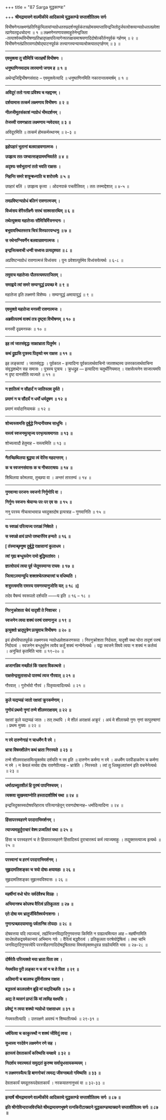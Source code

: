 +++
title = "87 Sarga युद्धकाण्डः"

+++
**श्रीमद्रामायणे वाल्मीकीये आदिकाव्ये युद्धकाण्डे सप्ताशीतितमः सर्गः**

विभीषणेनलक्ष्मणंप्रतिनिकुंभिलायांन्यग्रोधतरुप्रदर्शनपूर्वकंतत्रहोमसमाप्ताविन्द्रजितोदुर्जयत्वोक्त्यान्यग्रोधतलप्रवेशात्प्रागेवतद्वधचोदना ॥ १ ॥ लक्ष्मणेनरणायसमाहूतेनेन्द्रजिता -तत्पार्श्वस्थंविभीषणप्रतिभ्रातृपक्षपरित्यागेनपरपक्षसमाश्रयणादिदोषोत्कीर्तनपूर्वकं गर्हणम् ॥ २ ॥ विभीषणेनतंप्रतिरावणदोषोद्घाटनपूर्वकं तत्त्यागस्यन्याय्यत्वोक्त्यातद्गर्हणम् ॥ ३ ॥

****

**एवमुक्त्वा तु सौमित्रिं जातहर्षो विभीषणः ।**

**धनुष्पाणिनमादाय त्वरमाणो जगाम ह ॥ १ ॥**

अथेन्द्रजिद्विभीषणसंवादः – एवमुक्त्वेत्यादि ॥ धनुष्पाणिनमिति नकारान्तत्वमार्षम् ॥ १ ॥

****

**अविदूरं ततो गत्वा प्रविश्य च महद्वनम् ।**

**दर्शयामास तत्कर्म लक्ष्मणाय विभीषणः ॥ २ ॥**

**नीलजीमूतसंकाशं न्यग्रोधं भीमदर्शनम् ।**

**तेजस्वी रावणभ्राता लक्ष्मणाय न्यवेदयत् ॥ ३ ॥**

अविदूरमिति ॥ तत्कर्म होमकर्मस्थानम् ॥ २–३ ॥

****

**इहोपहारं भूतानां बलवान्रावणात्मजः ।**

**उपहृत्य ततः पश्चात्सङ्ग्राममभिवर्तते ॥ ४ ॥**

**अदृश्यः सर्वभूतानां ततो भवति राक्षसः ।**

**निहन्ति समरे शत्रून्बध्नाति च शरोत्तमैः ॥ ५ ॥**

उपहारं बलिं । उपहृत्य कृत्वा । ओदनपाकं पचतीतिवत् । ततः तस्माद्देशात् ॥ ४-५ ॥

****

**तमप्रविष्टन्यग्रोधं बलिनं रावणात्मजम् ।**

**विध्वंसय शेरैस्तीक्ष्णैः सरथं साश्वसारथिम् ॥ ६ ॥**

**तथेत्युक्त्वा महातेजाः सौमित्रिर्मित्रनन्दनः ।**

**बभूवावस्थितस्तत्र चित्रं विस्फारयन्धनुः ॥ ७ ॥**

**स रथेनाग्निवर्णेन बलवान्रावणात्मजः ।**

**इन्द्रजित्कवची धन्वी सध्वजः प्रत्यदृश्यत ॥ ८ ॥**

अप्रविष्टन्यग्रोधं रावणात्मजं विध्वंसय । पुनः प्रवेशात्पूर्वमेव विध्वंसयेत्यर्थः ॥ ६-८ ॥

****

**तमुवाच महातेजाः पौलस्त्यमपराजितम् ।**

**समाह्वये त्वां समरे सम्यग्युद्धं प्रयच्छ मे ॥ ९ ॥**

महातेजा इति लक्ष्मणो विशेष्यः । सम्यग्युद्धं अमायायुद्धं ॥ ९ ॥

****

**एवमुक्तो महातेजा मनस्वी रावणात्मजः ।**

**अब्रवीत्परुषं वाक्यं तत्र दृष्ट्वा विभीषणम् ॥ १० ॥**

मनस्वी दृढमनस्कः ॥ १० ॥

****

**इह त्वं जातसंवृद्धः साक्षाभ्राता पितुर्मम ।**

**कथं द्रुह्यसि पुत्रस्य पितृव्यो मम राक्षस ॥ ११ ॥**

इह लङ्कायां । जातसंवृद्धः । पूर्वकाल – इत्यादिना पूर्वकालार्थवाचिनो जातशब्दस्य उत्तरकालार्थवाचिना संवृद्धशब्देन सह समासः । पुत्रस्य पुत्राय । क्रुधद्रुह — इत्यादिना चतुर्थीनियमात् । राक्षसेत्यनेन साजात्यमपि न दृष्ट वानसीति व्यज्यते ॥ ११ ॥

****

**न ज्ञातित्वं न सौहार्दं न जातिस्तव दुर्मते ।**

**प्रमाणं न च सौंदर्यं न धर्मो धर्मदूषण ॥ १२ ॥**

प्रमाणं मर्यादानियामकं ॥ १२ ॥

****

**शोच्यस्त्वमसि दुर्बुद्धे निन्दनीयश्च साधुभिः ।**

**यस्त्वं स्वजनमुत्सृज्य परभृत्यत्वमागतः ॥ १३ ॥**

शोच्यत्वादौ हेतुमाह – यस्त्वमिति ॥ १३ ॥

****

**नैतच्छिथिलया बुद्ध्या त्वं वेत्सि महदन्तरम् ।**

**क च स्वजनसंवासः क च नीचपराश्रयः ॥ १४ ॥**

शिथिलया कोमलया, तुच्छया वा । अन्तरं तारतम्यं ॥ १४ ॥

****

**गुणवान्वा परजनः स्वजनो निर्गुणोपि वा ।**

**निर्गुणः स्वजनः श्रेयान्यः परः पर एव सः ॥ १५ ॥**

ननु परस्य नीचत्वाभावान्न भवदुक्तदोष इत्यत्राह – गुणवानिति ॥ १५ ॥

****

**यः स्वपक्षं परित्यज्य परपक्षं निषेवते ।**

**स स्वपक्षे क्षयं प्राप्ते पश्चात्तैरेव हन्यते ॥ १६ ॥**

**\[ तंस्माच्छृणुष्व दुर्बुद्धे राक्षसानां कुलाधम ।**

**त्वां गृह्य बन्धुरूपेण रामो बुद्धिमतांवरः ।**

**ज्ञात्वोपायं त्वया पूर्व जेतुमस्मान्स राघवः ॥ १७ ॥**

**जित्वाऽस्मान्युधि शक्तश्चेत्पश्चात्त्वां च वधिष्यति ।**

**शत्रुस्त्वमसि रामस्य रावणस्यानुजोसि यत् ॥ १८ ॥\]**

तदेव वैषम्यं स्वरूपतो दर्शयति ——य इति ॥ १६ – १८ ॥

****

**निरनुक्रोशता चेयं यादृशी ते निशाचर ।**

**स्वजनेन त्वया शक्यं परुषं रावणानुज ॥ १९ ॥**

**इत्युक्तो भ्रातृपुत्रेण प्रत्युवाच विभीषणः ॥ २० ॥**

इयं होमविघातपूर्वकं लक्ष्मणस्य न्यग्रोधप्रवेशकरणरूपा । निरनुक्रोशता निर्दयता, यादृशी यथा घोरा तादृशं परुषं निर्दयत्वं । स्वजनेन बन्धुभूतेन त्वयैव कर्तुं शक्यं नान्येनेत्यर्थः । यद्वा स्वजने विषये त्वया न शक्यं न कर्तव्यं । अनुचितं कृतमिति भावः ॥ १९–२० ॥

****

**अजानन्निव मच्छीलं किं राक्षस विकत्थसे ।**

**राक्षसेन्द्रसुतासाधो पारुष्यं त्यज गौरवात् ॥ २१ ॥**

गौरवात् । गुरोर्भावो गौरवं । पितृव्यत्वादित्यर्थः ॥ २१ ॥

****

**कुले यद्यप्यहं जातो रक्षसां क्रूरकर्मणाम् ।**

**गुणोयं प्रथमो नॄणां तन्मे शीलमराक्षसम् ॥ २२ ॥**

रक्षसां कुले यद्यप्यहं जातः । तत् तथापि । मे शीलं अराक्षसं अक्रूरं । अयं मे शीलाख्यो गुणः नृणां सत्पुरुषाणां । प्रथमः मुख्यः ॥ २२ ॥

****

**न रमे दारुणेनाहं न चाधर्मेण वै रमे ।**

**भ्रात्रा विषमशीलेन कथं भ्राता निरस्यते ॥ २३ ॥**

तन्मे शीलमराक्षसमित्युक्तमेव दर्शयति न रम इति ॥ दारुणेन कर्मणा न रमे । अधर्मेण परपीडाकरेण च कर्मणा न रमे । न केवलं मय्येव दोषः रावणेपीत्याह – भ्रात्रेति । निरस्यते । त्वां तु धिक्कुलपांसनं इति वचनेनेत्यर्थः ॥ २३ ॥

****

**धर्मात्प्रच्युतशीलं हि पुरुषं पापनिश्चयम् ।**

**त्यक्त्वा सुखमवाप्नोति हस्तादाशीविषं यथा ॥ २४ ॥**

इन्द्रजिदुक्तस्वदोषपरिहाराय परित्यागहेतून् रावणदोषानाह– धर्मादित्यादिना ॥ २४ ॥

****

**हिंसापरस्वहरणे परदाराभिमर्शनम् ।**

**त्याज्यमाहुर्दुराचारं वेश्म प्रज्वलितं यथा ॥ २५ ॥**

हिंसा च परस्वहरणं च ते हिंसापरस्वहरणे हिंसादिरूपं दुराचाररूपं कर्म त्याज्यमाहुः । तद्युक्तस्त्याज्य इत्यर्थः ॥ २५ ॥

****

**परस्वानां च हरणं परदाराभिमर्शनम् ।**

**सुहृदामतिशङ्का च त्रयो दोषाः क्षयावहाः ॥ २६ ॥**

सुहृदामतिशङ्का सुहृत्स्वविश्वासः ॥ २६ ॥

****

**महर्षीणां वधो घोरः सर्वदेवैश्च विग्रहः ।**

**अभिमानश्च कोपश्च वैरित्वं प्रतिकूलता ॥ २७ ॥**

**एते दोषा मम भ्रातुर्जीवितैश्वर्यनाशनाः ।**

**गुणान्प्रच्छादयामासुः पर्वतानिव तोयदाः ॥ २८ ॥**

दोषवत्तया यदि त्याज्यत्वं, तर्ह्यभिजनविद्यादिगुणवत्तया किमिति न ग्राह्यत्वमित्यत आह – महर्षीणामिति सार्धश्लोकद्वयमेकान्वयं अभिमानः गर्वः । वैरित्वं बद्धवैरत्वं । प्रतिकूलता परश्रेयोद्वेषित्वं । तथा चाभि जनविद्यादिगुणवत्त्वेपि परस्त्रीहरणादिदोषदूषिततया विषसंपृक्तमधुवन्न ग्राह्योयमिति भावः ॥ २७-२८ ॥

****

**दोषैरेतैः परित्यक्तो मया भ्राता पिता तव ।**

**नेयमस्ति पुरी लङ्का न च त्वं न च ते पिता ॥ २९ ॥**

**अतिमानी च बालश्च दुर्विनीतश्च राक्षस ।**

**बद्धस्त्वं कालपाशेन ब्रूहि मां यद्यदिच्छसि ॥ ३० ॥**

**अद्य ते व्यसनं प्राप्तं किं मां त्वमिह वक्ष्यसि ।**

**प्रवेष्टुं न त्वया शक्यो न्यग्रोधो राक्षसाधम ॥ ३१ ॥**

नेयमस्तीत्यादि । उत्तरक्षणे अवश्यं न शिष्यतीत्यर्थः ॥ २९-३१ ॥

****

**धर्षयित्वा च काकुत्स्थौ न शक्यं जीवितुं त्वया ।**

**युध्यस्व नरदेवेन लक्ष्मणेन रणे सह ।**

**हतस्त्वं देवताकार्यं करिष्यसि यमक्षये ॥ ३२ ॥**

**निदर्शय स्वात्मवलं समुद्यतं कुरुष्व सर्वायुधसायकव्ययम् ।**

**न लक्ष्मणस्यैत्य हि बाणगोचरं त्वमद्य जीवन्सबलो गमिष्यसि ॥ ३३ ॥**

देवताकार्यं यमदूतरूपदेवताकार्यं । नरकयातनानुभवं वा ॥ ३२-३३ ॥

****

**इत्यार्षे श्रीमद्रामायणे वाल्मीकीये आदिकाव्ये युद्धकाण्डे सप्ताशीतितमः सर्गः ॥ ८७ ॥**

**इति श्रीगोविन्दराजविरचिते श्रीमद्रामायणभूषणे रत्नकिरीटाख्याने युद्धकाण्डव्याख्याने सप्ताशीतितमः सर्गः ॥ ८७ ॥**
